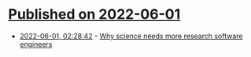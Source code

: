 # [Published on 2022-06-01](index.md)

* [2022-06-01, 02:28:42](https://news.ycombinator.com/item?id=31577376) - [Why science needs more research software engineers](https://www.nature.com/articles/d41586-022-01516-2)

